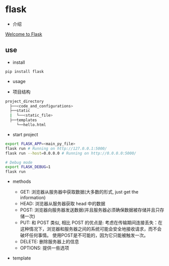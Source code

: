# flask

- 介绍

[Welcome to Flask](http://flask.pocoo.org/docs/0.12/)

## use

- install  

```bash
pip install flask
```

- usage  

- 项目结构  

```bash
project_directory
  ├──<code_and_configurations>
  ├──static  
  |  └──<static_file>
  ├──templates
     └──hello.html
```

- start project

```bash
export FLASK_APP=<main_py_file>
flask run # Running on http://127.0.0.1:5000/
flask run --host=0.0.0.0 # Running on http://0.0.0.0:5000/
```

```bash
# Debug mode
export FLASK_DEBUG=1
flask run
```

- methods
  - GET: 浏览器从服务器中获取数据(大多数的形式, just get the information)  
  - HEAD: 浏览器从服务器获取 head 中的数据
  - POST: 浏览器向服务器发送数据(并且服务器必须确保数据被存储并且只存储一次)
  - PUT: 和 POST 类似, 相比 POST 的优点是: 考虑在传输期间连接丢失：在这种情况下，浏览器和服务器之间的系统可能会安全地接收请求，而不会破坏任何事情。 使用POST是不可能的，因为它只能被触发一次。
  - DELETE: 删除服务器上的信息
  - OPTIONS: 提供一些选项

- template
